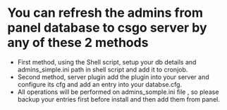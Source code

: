 # You can refresh the admins from panel database to csgo server by any of these 2 methods
- First method, using the Shell script, setup your db details and admins_simple.ini path in shell script and add it to cronjob.
- Second method, server plugin add the plugin into your server and configure its cfg and add an entry into your databse.cfg.
- All operations will be performed on admins_somple.ini file , so please backup your entries first before install and then add them from panel.
